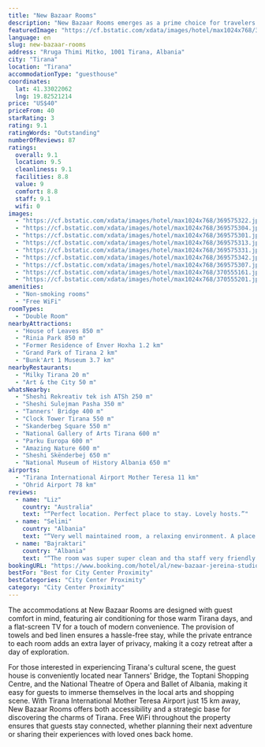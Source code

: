 ```yaml
---
title: "New Bazaar Rooms"
description: "New Bazaar Rooms emerges as a prime choice for travelers seeking comfort and convenience in the heart of Tirana."
featuredImage: "https://cf.bstatic.com/xdata/images/hotel/max1024x768/369575322.jpg?k=52b94c803e10390232127571cb9b86fe0517ca2cc5d78aad77ba37c87487e1f6&o=&hp=1"
language: en
slug: new-bazaar-rooms
address: "Rruga Thimi Mitko, 1001 Tirana, Albania"
city: "Tirana"
location: "Tirana"
accommodationType: "guesthouse"
coordinates:
  lat: 41.33022062
  lng: 19.82521214
price: "US$40"
priceFrom: 40
starRating: 3
rating: 9.1
ratingWords: "Outstanding"
numberOfReviews: 87
ratings:
  overall: 9.1
  location: 9.5
  cleanliness: 9.1
  facilities: 8.8
  value: 9
  comfort: 8.8
  staff: 9.1
  wifi: 0
images:
  - "https://cf.bstatic.com/xdata/images/hotel/max1024x768/369575322.jpg?k=52b94c803e10390232127571cb9b86fe0517ca2cc5d78aad77ba37c87487e1f6&o=&hp=1"
  - "https://cf.bstatic.com/xdata/images/hotel/max1024x768/369575304.jpg?k=200289d1832ee52192c7d50e6602f50a63f5d3ede5cd20cd11d853d13e3bc1d6&o=&hp=1"
  - "https://cf.bstatic.com/xdata/images/hotel/max1024x768/369575301.jpg?k=8c05c446d6218fcb7c894d2b784433d4a98a8e1a784232be9fe4ef61f25b91a7&o=&hp=1"
  - "https://cf.bstatic.com/xdata/images/hotel/max1024x768/369575313.jpg?k=cf543a8b53955009a153ad9ea2e7f5477d5a920912ae7ca834e35156bdd7b777&o=&hp=1"
  - "https://cf.bstatic.com/xdata/images/hotel/max1024x768/369575331.jpg?k=1c21df5c9910f760f6548702d506182a47c924b34d33d1a76824471d2198d60f&o=&hp=1"
  - "https://cf.bstatic.com/xdata/images/hotel/max1024x768/369575342.jpg?k=1f82ca78085ee86dc29d00898d526fdd0d31806044e2d3e5587d92c0287e9562&o=&hp=1"
  - "https://cf.bstatic.com/xdata/images/hotel/max1024x768/369575307.jpg?k=58de305a06f5db47c38118a867c3b862c44bff34851ca1250c7feed7c99c30a2&o=&hp=1"
  - "https://cf.bstatic.com/xdata/images/hotel/max1024x768/370555161.jpg?k=327496866156323b489f0984a1fde7524db06ad2f34cf63f1376f362959a0282&o=&hp=1"
  - "https://cf.bstatic.com/xdata/images/hotel/max1024x768/370555201.jpg?k=5cb6ccf7bfa26d9b99c1e79d8d67e9088459308e26bf8fb43f599a7b1240ddd3&o=&hp=1"
amenities:
  - "Non-smoking rooms"
  - "Free WiFi"
roomTypes:
  - "Double Room"
nearbyAttractions:
  - "House of Leaves 850 m"
  - "Rinia Park 850 m"
  - "Former Residence of Enver Hoxha 1.2 km"
  - "Grand Park of Tirana 2 km"
  - "Bunk'Art 1 Museum 3.7 km"
nearbyRestaurants:
  - "Milky Tirana 20 m"
  - "Art & the City 50 m"
whatsNearby:
  - "Sheshi Rekreativ tek ish ATSh 250 m"
  - "Sheshi Sulejman Pasha 350 m"
  - "Tanners' Bridge 400 m"
  - "Clock Tower Tirana 550 m"
  - "Skanderbeg Square 550 m"
  - "National Gallery of Arts Tirana 600 m"
  - "Parku Europa 600 m"
  - "Amazing Nature 600 m"
  - "Sheshi Skënderbej 650 m"
  - "National Museum of History Albania 650 m"
airports:
  - "Tirana International Airport Mother Teresa 11 km"
  - "Ohrid Airport 78 km"
reviews:
  - name: "Liz"
    country: "Australia"
    text: "“Perfect location. Perfect place to stay. Lovely hosts.”"
  - name: "Selimi"
    country: "Albania"
    text: "“Very well maintained room, a relaxing environment. A place very close to everything.”"
  - name: "Bajraktari"
    country: "Albania"
    text: "“The room was super super clean and tha staff very friendly and helpful. The location is at the best spot in Tirana. Everything was perfect.”"
bookingURL: "https://www.booking.com/hotel/al/new-bazaar-jereina-studio.en-gb.html?aid=8035640"
bestFor: "Best for City Center Proximity"
bestCategories: "City Center Proximity"
category: "City Center Proximity"
---
```


The accommodations at New Bazaar Rooms are designed with guest comfort in mind, featuring air conditioning for those warm Tirana days, and a flat-screen TV for a touch of modern convenience. The provision of towels and bed linen ensures a hassle-free stay, while the private entrance to each room adds an extra layer of privacy, making it a cozy retreat after a day of exploration.

For those interested in experiencing Tirana's cultural scene, the guest house is conveniently located near Tanners' Bridge, the Toptani Shopping Centre, and the National Theatre of Opera and Ballet of Albania, making it easy for guests to immerse themselves in the local arts and shopping scene. With Tirana International Mother Teresa Airport just 15 km away, New Bazaar Rooms offers both accessibility and a strategic base for discovering the charms of Tirana. Free WiFi throughout the property ensures that guests stay connected, whether planning their next adventure or sharing their experiences with loved ones back home.